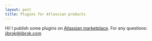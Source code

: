 ```yaml
---
layout: post
title: Plugins for Atlassian products
---
```


Hi! I publish some plugins on [Atlassian marketplace](https://marketplace.atlassian.com/vendors/1216083/jibrok).
For any questions: [jibrok@jibrok.com](mailto:jibrok@jibrok.com)
